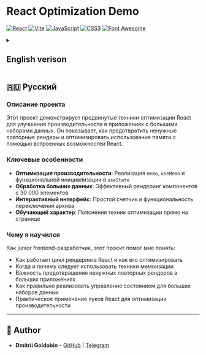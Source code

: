 # React Optimization Demo

[![React](https://img.shields.io/badge/React-%2361DAFB.svg?style=for-the-badge&logo=react&logoColor=white)](https://react.dev/)
[![Vite](https://img.shields.io/badge/Vite-%23646CFF.svg?style=for-the-badge&logo=vite&logoColor=white)](https://vitejs.dev/)
[![JavaScript](https://img.shields.io/badge/JavaScript-%23F7DF1E.svg?style=for-the-badge&logo=javascript&logoColor=black)](https://developer.mozilla.org/en-US/docs/Web/JavaScript)
[![CSS3](https://img.shields.io/badge/CSS3-%231572B6.svg?style=for-the-badge&logo=css3&logoColor=white)](https://developer.mozilla.org/en-US/docs/Web/CSS)
[![Font Awesome](https://img.shields.io/badge/Icons-Font%20Awesome-%23339AF0?style=for-the-badge&logo=font-awesome&logoColor=white)](https://fontawesome.com/)

<details><summary>

## English verison
  
</summary>


### Project Description

This project demonstrates advanced React optimization techniques to improve performance in applications with large datasets. It showcases how to prevent unnecessary re-renders and optimize memory usage through React's built-in features.

### Key Features

- **Performance Optimization**: Implementation of `memo`, `useMemo`, and function initialization in `useState`
- **Large Dataset Handling**: Efficient rendering of components with 30,000 items
- **Interactive UI**: Simple counter and archive toggle functionality
- **Educational**: On-page explanations of optimization techniques



### What I Learned

As a junior frontend developer, this project helped me understand:

- How React's rendering cycle works and how to optimize it
- When and why to use memoization techniques
- The importance of preventing unnecessary re-renders in large applications
- How to properly implement state management for large datasets
- Practical application of React hooks for performance optimization


</details>



## 🇷🇺 Русский

### Описание проекта

Этот проект демонстрирует продвинутые техники оптимизации React для улучшения производительности в приложениях с большими наборами данных. Он показывает, как предотвратить ненужные повторные рендеры и оптимизировать использование памяти с помощью встроенных возможностей React.

### Ключевые особенности

- **Оптимизация производительности**: Реализация `memo`, `useMemo` и функциональной инициализации в `useState`
- **Обработка больших данных**: Эффективный рендеринг компонентов с 30 000 элементов
- **Интерактивный интерфейс**: Простой счетчик и функциональность переключения архива
- **Обучающий характер**: Пояснения техник оптимизации прямо на странице


### Чему я научился

Как junior frontend-разработчик, этот проект помог мне понять:

- Как работает цикл рендеринга React и как его оптимизировать
- Когда и почему следует использовать техники мемоизации
- Важность предотвращения ненужных повторных рендеров в больших приложениях
- Как правильно реализовать управление состоянием для больших наборов данных
- Практическое применение хуков React для оптимизации производительности


---

## 📝 Author

- **Dmitrii Goldobin** - [GitHub](https://github.com/PixelShino) | [Telegram](https://t.me/PixelShino)
